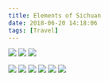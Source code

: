 ```yaml
---
title: Elements of Sichuan
date: 2018-06-20 14:18:06
tags: [Travel]
---
```


![](1.jpeg)
![](2.jpeg)
![](3.jpeg)
<!--truncate-->
![](4.jpeg)
![](5.jpeg)
![](6.jpeg)
![](7.jpeg)
![](8.jpeg)
![](9.jpeg)